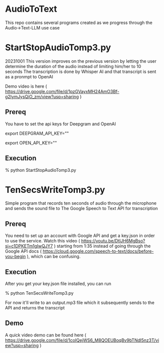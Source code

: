 # AudioToText

This repo contains several programs created as we progress through the Audio->Text-LLM use case

# StartStopAudioTomp3.py

20231001 This version improves on the previous version by letting the user determine the duration of the audio instead of limiting him/her to 10 seconds
The transcription is done by Whisper AI and that transcript is sent as a pronmpt to OpenAI

Demo video is here ( https://drive.google.com/file/d/1pzGVayxMH24AmO3Bf-g2IymJysQiO_zm/view?usp=sharing )

## Prereq

You have to set the api keys for Deepgram and OpenAI

 export DEEPGRAM_API_KEY="<Deepgram key>"
 
 export OPEN_API_KEY="<OpenAI key>"

## Execution

% python StartStopAudioTomp3.py

# TenSecsWriteTomp3.py

Simple program that records ten seconds of audio through the microphone and sends the sound file to
The Google Speech to Text API for transcription

## Prereq

You need to set up an account with Google API and get a key.json in order to use the service.  Watch this video ( https://youtu.be/DtlJH6MgBso?si=c1DPKETm1gIwQJY7 ) starting from 1:35 instead of going through the Google API docs ( https://cloud.google.com/speech-to-text/docs/before-you-begin ), which can be confusing.

## Execution

After you get your key.json file installed, you can run

% python TenSecsWriteTomp3.py 

For now it'll write to an output.mp3 file which it subsequently sends to the API and returns the transcript

## Demo

A quick video demo can be found here ( https://drive.google.com/file/d/1coIQejWS6_M8QOEUBoqBv9bTNdI5nz3T/view?usp=sharing )



